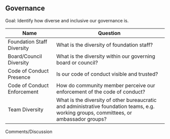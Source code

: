 ## Governance

Goal: Identify how diverse and inclusive our governance is.

Name | Question
--- | ---
Foundation Staff Diversity | What is the diversity of foundation staff?
Board/Council Diversity | What is the diversity within our governing board or council?
Code of Conduct Presence | Is our code of conduct visible and trusted?
Code of Conduct Enforcement| How do community member perceive our enforcement of the code of conduct?
Team Diversity | What is the diversity of other bureaucratic and administrative foundation teams, e.g. working groups, committees, or ambassador groups?

Comments/Discussion
